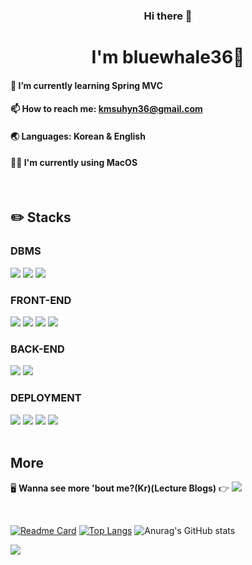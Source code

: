 <h3 align="center">Hi there 👋</h3>

<!--
**bluewhale36/bluewhale36** is a ✨ _special_ ✨ repository because its `README.md` (this file) appears on your GitHub profile.

Here are some ideas to get you started:

- 🔭 I’m currently working on ...
- 🌱 I’m currently learning ...
- 👯 I’m looking to collaborate on ...
- 🤔 I’m looking for help with ...
- 💬 Ask me about ...
- 📫 How to reach me: ...
- 😄 Pronouns: ...
- ⚡ Fun fact: ...
-->

<h1 align="center">I'm bluewhale36🐳</h1>

#### 🌱 I’m currently learning Spring MVC
#### 📫 How to reach me: kmsuhyn36@gmail.com
#### 🌏 Languages: Korean & English
#### 👨‍💻 I'm currently using MacOS

<br>

## ✏️ Stacks

### DBMS

<div>
  <img src="https://img.shields.io/badge/Oracle-%23F80000?logo=Oracle&logoColor=white">
  <img src="https://img.shields.io/badge/MariaDB-%23003545?logo=MariaDB&logoColor=white">
  <img src="https://img.shields.io/badge/MySQL-%234479A1?logo=MySQL&logoColor=white">
</div>

### FRONT-END

<div>
  <img src="https://img.shields.io/badge/HTML5-%23E34F26?logo=HTML5&logoColor=white">
  <img src="https://img.shields.io/badge/CSS3-%231572B6?logo=CSS3&logoColor=white">
  <img src="https://img.shields.io/badge/JavaScript-%23F7DF1E?logo=JavaScript&logoColor=black">
  <img src="https://img.shields.io/badge/jQuery-%230769AD?logo=jQuery&logoColor=white">
</div>

### BACK-END

<div>
  <img src="https://img.shields.io/badge/Java-%23F80000?logoColor=white">
  <img src="https://img.shields.io/badge/Spring-%236DB33F?logo=Spring&logoColor=white">
</div>

### DEPLOYMENT

<div>
  <img src="https://img.shields.io/badge/Google Cloud-4285F4?style=flat&logo=googlecloud&logoColor=white"/>
  <img src="https://img.shields.io/badge/Google Cloud Storage-AECBFA?style=flat&logo=googlecloudstorage&logoColor=black"/>
  <img src="https://img.shields.io/badge/Linux-FCC624?style=flat&logo=linux&logoColor=black"/>
  <img src="https://img.shields.io/badge/Ubuntu-E95420?style=flat&logo=ubuntu&logoColor=white"/>
</div>

<br>

## More

🖥️ <b>Wanna see more 'bout me?(Kr)(Lecture Blogs)</b> 👉 <a href="https://bluewhale332.notion.site/1239a67f45914692b8cbc3fad59222a4?v=8c7231ef2d1c4c8ca82165869bf6983b&pvs=4"><img src="https://img.shields.io/badge/Notion-%23000000?logo=Notion&logoColor=white"></a>

<br>

[![Readme Card](https://github-readme-stats.vercel.app/api/pin/?username=bluewhale36&repo=momentumSNS&theme=dark)](https://github.com/bluewhale36/momentumSNS)
[![Top Langs](https://github-readme-stats.vercel.app/api/top-langs/?username=bluewhale36&layout=compact&theme=dark)](https://github.com/anuraghazra/github-readme-stats)
![Anurag's GitHub stats](https://github-readme-stats.vercel.app/api?username=bluewhale36&show_icons=true&theme=dark)


<img src="https://capsule-render.vercel.app/api?type=waving&color=0:333333,100:6495ED&height=200&section=footer&text=&fontSize=30" />
